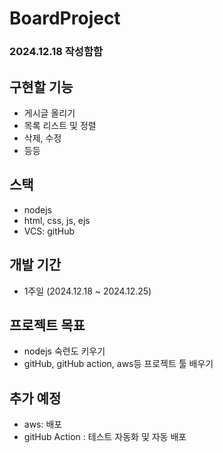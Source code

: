 # BoardProject

### 2024.12.18 작성함함
## 구현할 기능
- 게시글 올리기
- 목록 리스트 및 정렬
- 삭제, 수정
- 등등

## 스택
- nodejs
- html, css, js, ejs
- VCS: gitHub

## 개발 기간
- 1주일 (2024.12.18 ~ 2024.12.25)

## 프로젝트 목표
- nodejs 숙련도 키우기
- gitHub, gitHub action, aws등 프로젝트 툴 배우기



## 추가 예정

- aws: 배포
- gitHub Action : 테스트 자동화 및 자동 배포




